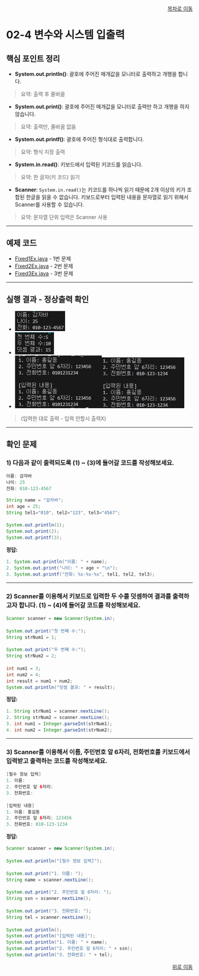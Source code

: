 <p align="right"><a href="../readme.md">목차로 이동</a></p>

# 02-4 변수와 시스템 입출력

## 핵심 포인트 정리

- **System.out.println()**: 괄호에 주어진 매개값을 모니터로 출력하고 개행을 합니다.  
> 요약: 출력 후 줄바꿈

- **System.out.print()**: 괄호에 주어진 매개값을 모니터로 출력만 하고 개행을 하지 않습니다.  
> 요약: 출력만, 줄바꿈 없음

- **System.out.printf()**: 괄호에 주어진 형식대로 출력합니다.  
> 요약: 형식 지정 출력

- **System.in.read()**: 키보드에서 입력된 키코드를 읽습니다.  
> 요약: 한 글자(키 코드) 읽기

- **Scanner**: `System.in.read()`는 키코드를 하나씩 읽기 때문에 2개 이상의 키가 조합된 한글을 읽을 수 없습니다. 키보드로부터 입력된 내용을 문자열로 읽기 위해서 Scanner를 사용할 수 있습니다.  
> 요약: 문자열 단위 입력은 Scanner 사용

---

## 예제 코드

- [Fixed1Ex.java](../code-examples/chap02_4/Fixed1Ex02_4.java) - 1번 문제  
- [Fixed2Ex.java](../code-examples/chap02_4/Fixed2Ex02_4.java) - 2번 문제  
- [Fixed3Ex.java](../code-examples/chap02_4/Fixed3Ex02_4.java) - 3번 문제  

---

## 실행 결과 - 정상출력 확인

- ![Fixed1Ex](../images/02-4/Fixed1Ex.png)  
- ![Fixed2Ex](../images/02-4/Fixed2Ex.png)  
- ![Fixed3Ex](../images/02-4/Fixed3Ex-1.png)![Fixed3Ex](../images/02-4/Fixed3Ex-2.png)
> (입력한 대로 출력  -  입력 안할시 출력X)

---

## 확인 문제

### 1) 다음과 같이 출력되도록 (1) ~ (3)에 들어갈 코드를 작성해보세요.
```java
이름: 감자바
나이: 25
전화: 010-123-4567
```
```java
String name = "감자바";
int age = 25;
String tel1="010", tel2="123", tel3="4567";

System.out.println(1);
System.out.print(2);
System.out.printf(3);
```
**정답:**  
```java
1. System.out.println("이름: " + name);  
2. System.out.print("나이: " + age + "\n");  
3. System.out.printf("전화: %s-%s-%s", tel1, tel2, tel3);  
```
---

### 2) Scanner를 이용해서 키보드로 입력한 두 수를 덧셈하여 결과를 출력하고자 합니다. (1) ~ (4)에 들어갈 코드를 작성해보세요.
```java
Scanner scanner = new Scanner(System.in);

System.out.print("첫 번째 수:");
String strNum1 = 1;

System.out.print("두 번째 수:");
String strNum2 = 2;

int num1 = 3;
int num2 = 4;
int result = num1 + num2;
System.out.println("덧셈 결과: " + result);
```
**정답:**  
```java
1. String strNum1 = scanner.nextLine();  
2. String strNum2 = scanner.nextLine();  
3. int num1 = Integer.parseInt(strNum1);  
4. int num2 = Integer.parseInt(strNum2);  
```
---

### 3) Scanner를 이용해서 이름, 주민번호 앞 6자리, 전화번호를 키보드에서 입력받고 출력하는 코드를 작성해보세요.

```java
[필수 정보 입력]
1. 이름: 
2. 주민번호 앞 6자리:  
3. 전화번호:  

[입력된 내용]
1. 이름: 홍길동
2. 주민번호 앞 6자리: 123456
3. 전화번호: 010-123-1234
```
**정답:**  
```java
Scanner scanner = new Scanner(System.in);

System.out.println("[필수 정보 입력]");

System.out.print("1. 이름: ");  
String name = scanner.nextLine();

System.out.print("2. 주민번호 앞 6자리: ");  
String ssn = scanner.nextLine();

System.out.print("3. 전화번호: ");  
String tel = scanner.nextLine();

System.out.println();  
System.out.println("[입력된 내용]");  
System.out.println("1. 이름: " + name);  
System.out.println("2. 주민번호 앞 6자리: " + ssn);  
System.out.println("3. 전화번호: " + tel);
```


<p align="right"><a href="#top">위로 이동</a> 